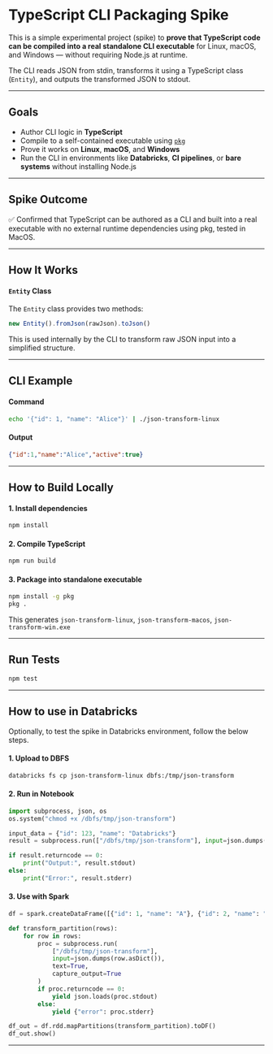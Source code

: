 # TypeScript CLI Packaging Spike

This is a simple experimental project (spike) to **prove that TypeScript code can be compiled into a real standalone CLI executable** for Linux, macOS, and Windows — without requiring Node.js at runtime.

The CLI reads JSON from stdin, transforms it using a TypeScript class (`Entity`), and outputs the transformed JSON to stdout.

---

## Goals

- Author CLI logic in **TypeScript**
- Compile to a self-contained executable using [`pkg`](https://github.com/vercel/pkg)
- Prove it works on **Linux**, **macOS**, and **Windows**
- Run the CLI in environments like **Databricks**, **CI pipelines**, or **bare systems** without installing Node.js

---

## Spike Outcome
✅ Confirmed that TypeScript can be authored as a CLI and built into a real executable with no external runtime dependencies using pkg, tested in MacOS.

---

## How It Works

#### `Entity` Class

The `Entity` class provides two methods:

```ts
new Entity().fromJson(rawJson).toJson()
```

This is used internally by the CLI to transform raw JSON input into a simplified structure.

---

## CLI Example

#### Command

```bash
echo '{"id": 1, "name": "Alice"}' | ./json-transform-linux
```

#### Output

```json
{"id":1,"name":"Alice","active":true}
```

---

## How to Build Locally
#### 1. Install dependencies
```bash
npm install
```

#### 2. Compile TypeScript
```bash
npm run build
```

#### 3. Package into standalone executable
```bash
npm install -g pkg
pkg .
```

This generates `json-transform-linux`, `json-transform-macos`, `json-transform-win.exe`

---

## Run Tests

```bash
npm test
```

---

## How to use in Databricks

Optionally, to test the spike in Databricks environment, follow the below steps.

#### 1. Upload to DBFS

```bash
databricks fs cp json-transform-linux dbfs:/tmp/json-transform
```

#### 2. Run in Notebook

```python
import subprocess, json, os
os.system("chmod +x /dbfs/tmp/json-transform")

input_data = {"id": 123, "name": "Databricks"}
result = subprocess.run(["/dbfs/tmp/json-transform"], input=json.dumps(input_data), text=True, capture_output=True)

if result.returncode == 0:
    print("Output:", result.stdout)
else:
    print("Error:", result.stderr)
```

#### 3. Use with Spark

```python
df = spark.createDataFrame([{"id": 1, "name": "A"}, {"id": 2, "name": "B"}])

def transform_partition(rows):
    for row in rows:
        proc = subprocess.run(
            ["/dbfs/tmp/json-transform"],
            input=json.dumps(row.asDict()),
            text=True,
            capture_output=True
        )
        if proc.returncode == 0:
            yield json.loads(proc.stdout)
        else:
            yield {"error": proc.stderr}

df_out = df.rdd.mapPartitions(transform_partition).toDF()
df_out.show()
```
---
